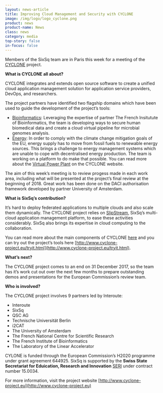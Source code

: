 ```yaml
---
layout: news-article
title: Improving Cloud Management and Security with CYCLONE
image: /img/logo/logo_cyclone.png
product: news
product-name: News
class: news
category: media
top-story: false
in-focus: false
---
```


Members of the SixSq team are in Paris this week for a meeting of the [CYCLONE](http://www.cyclone-project.eu/) project.

**What is CYCLONE all about?**

CYCLONE integrates and extends open source software to create a unified cloud application management solution for application service providers, DevOps, and researchers.

The project partners have identified two flagship domains which have been used to guide the development of the project’s tools:

- [Bioinformatics](http://www.cyclone-project.eu/usecases/1-bioinformatics.html): Leveraging the expertise of partner The French Insitutute of Bioinformatics, the team is developing ways to secure human biomedical data and create a cloud virtual pipeline for microbial genomes analysis.
- [Energy](http://www.cyclone-project.eu/usecases/2-energy.html): In order to comply with the climate change mitigation goals of the EU, energy supply has to move from fossil fuels to renewable energy sources. This brings a challenge to energy management systems which are unable to cope with decentralised energy production. The team is working on a platform to do make that possible. You can read more about the [Virtual Power Plant](https://cyclone.france-bioinformatique.fr/usecases/view/157) on the CYCLONE website.


The aim of this week’s meeting is to review progess made in each work area, including what will be presented at the project’s final review at the beginning of 2018. Great work has been done on the DACI authorisation framework developed by partner University of Amsterdam.

**What is SixSq’s contribution?**

It’s hard to deploy federated applications to multiple clouds and also scale them dynamically. The CYCLONE project relies on [SlipStream](/products-and-services/slipstream/overview), SixSq’s multi-cloud application management platform, to ease these activities considerably. SixSq also brings its expertise in cloud computing to the collaboration.

You can read more about the main components of CYCLONE [here](http://www.cyclone-project.eu/software.html#main-components) and you can try out the project’s tools here [http://www.cyclone-project.eu/tryit.html](http://www.cyclone-project.eu/tryit.html).

**What’s next?**

The CYCLONE project comes to an end on 31 December 2017, so the team has it’s work cut out over the next few months to prepare outstanding demos and presentations for the European Commission’s review team.

**Who is involved?**

The CYCLONE project involves 9 partners led by Interoute:

- Interoute
- SixSq
- QSC AG
- Technische Universität Berlin
- i2CAT
- The University of Amsterdam
- The French National Centre for Scientific Research
- The French Institute of Bioinformatics
- The Laboratory of the Linear Accelerator



CYLONE is funded through the European Commission’s H2020 programme under grant agreement 644925. SixSq is supported by the **Swiss State Secretariat for Eduication, Research and Innovation** [SERI](https://www.sbfi.admin.ch/sbfi/en/home.html	) under contract number 15.0034.

For more information, visit the project website [http://www.cyclone-project.eu](http://www.cyclone-project.eu)



